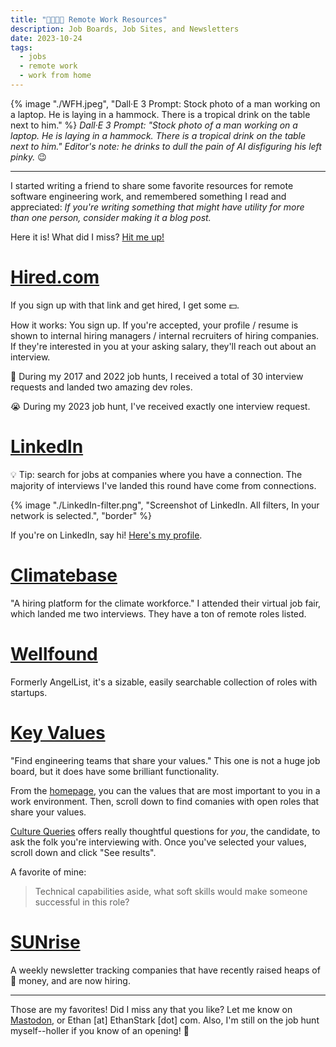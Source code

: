 ```yaml
---
title: "🌴👨🏻‍💻 Remote Work Resources"
description: Job Boards, Job Sites, and Newsletters
date: 2023-10-24
tags:
  - jobs
  - remote work
  - work from home
---
```


{% image "./WFH.jpeg", "Dall·E 3 Prompt: Stock photo of a man working on a laptop. He is laying in a hammock. There is a tropical drink on the table next to him." %}
_Dall·E 3 Prompt: "Stock photo of a man working on a laptop. He is laying in a hammock. There is a tropical drink on the table next to him."_
_Editor's note: he drinks to dull the pain of AI disfiguring his left pinky._ 😉

---

I started writing a friend to share some favorite resources for remote software engineering work, and remembered something I read and appreciated: _If you're writing something that might have utility for more than one person, consider making it a blog post._

Here it is! What did I miss? [Hit me up!](ethanstark.com/about/)

# [Hired.com](https://hired.com/x/a3eddbe0097a33ac026d108f69e6a8da)
If you sign up with that link and get hired, I get some 💵.

How it works: You sign up. If you're accepted, your profile / resume is shown to internal hiring managers / internal recruiters of hiring companies. If they're interested in you at your asking salary, they'll reach out about an interview.

🤩 During my 2017 and 2022 job hunts, I received a total of 30 interview requests and landed two amazing dev roles. 

😭 During my 2023 job hunt, I've received exactly one interview request.

# [LinkedIn](https://www.linkedin.com/jobs/)

💡 Tip: search for jobs at companies where you have a connection. The majority of interviews I've landed this round have come from connections.

{% image "./LinkedIn-filter.png", "Screenshot of LinkedIn. All filters, In your network is selected.", "border"  %}

If you're on LinkedIn, say hi! [Here's my profile](https://www.linkedin.com/in/ethanjstark/).

# [Climatebase](https://climatebase.org/jobs)

"A hiring platform for the climate workforce."
I attended their virtual job fair, which landed me two interviews.
They have a ton of remote roles listed.

# [Wellfound](https://wellfound.com/)

Formerly AngelList, it's a sizable, easily searchable collection of roles with startups.

# [Key Values](https://www.keyvalues.com/)

"Find engineering teams that share your values."
This one is not a huge job board, but it does have some brilliant functionality.

From the [homepage](https://www.keyvalues.com/), you can the values that are most important to you in a work environment. Then, scroll down to find comanies with open roles that share your values.

[Culture Queries](https://www.keyvalues.com/culture-queries) offers really thoughtful questions for _you_, the candidate, to ask the folk you're interviewing with. Once you've selected your values, scroll down and click "See results".

A favorite of mine:
> Technical capabilities aside, what soft skills would make someone successful in this role?

# [SUNrise](https://projectsunrise.substack.com/)

A weekly newsletter tracking companies that have recently raised heaps of 💸 money, and are now hiring.

---

Those are my favorites! Did I miss any that you like? Let me know on [Mastodon](https://hachyderm.io/@ethanjstark/111296253341149997), or Ethan [at] EthanStark [dot] com. Also, I'm still on the job hunt myself--holler if you know of an opening! 🙏
